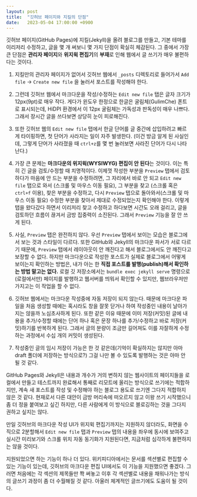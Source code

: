 ```yaml
---
layout: post
title:  "깃허브 페이지와 지킬의 단점"
date:   2023-05-04 17:00:00 +0900
---
```


깃허브 페이지(GitHub Pages)에 지킬(Jekyll)을 올려 블로그를 만들고, 기본 테마를 이리저리 수정하고, 글을 몇 개 써보니 몇 가지 단점이 확실히 체감된다. 그 중에서 가장 큰 단점은 **관리자 페이지**와 **위지윅 편집기**의 **부재**로 인해 웹에서 글 쓰기가 매우 불편하다는 것이다.

1. 지킬만의 관리자 페이지가 없어서 깃허브 웹에서 `_posts` 디렉토리로 들어가서 `Add file` -> `Create new file` 을 눌러서 포스트를 작성해야 한다.

2. 그런데 깃허브 웹에서 마크다운을 작성/수정하는 `Edit new file` 탭은 글자 크기가 12px(9pt)로 매우 작다. 게다가 윈도우 한정으로 한글은 굴림체(GulimChe) 폰트로 표시되는데, HiDPI 환경에서 이 12px 굴림체는 가독성과 판독성이 매우 나쁘다. 그래서 장시간 글을 쓰다보면 상당히 눈이 피로해진다.

3. 또한 깃허브 웹의 `Edit new file` 탭에서 한글 단어를 글 중간에 삽입하려고 빠르게 타이핑하면, 첫 단어가 사라지는 일이 자주 발생한다. (이건 방금 알게 된 사실인데, 그렇게 단어가 사라졌을 때 `ctrl+z`를 몇 번 눌러보면 사라진 단어가 다시 나타난다.)

4. 가장 큰 문제는 **마크다운의 위지윅(WYSIWYG) 편집이 안 된다**는 것이다. 이는 특히 긴 글을 검토/수정할 때 치명적이다. 이제껏 작성한 부분을 `Preview` 탭에서 검토하다가 마음에 안 드는 부분을 수정하려면, 그 자리에서 바로 안 되고 `Edit new file` 탭으로 와서 (스크롤 및 마우스 이동 필요), 그 부분을 찾고 (스크롤 혹은 `ctrl+f` 이용), 찾은 부분을 수정하고, 다시 `Preview` 탭으로 돌아와서(스크롤 및 마우스 이동 필요) 수정한 부분을 찾아서 제대로 수정되었는지 확인해야 한다. 이렇게 탭을 왔다갔다 하면서 이리저리 찾고 수정하고 하다보면 시간도 오래 걸리고, 글을 검토하던 흐름이 끊겨서 금방 집중력이 소진된다. 그래서 `Preview` 기능을 잘 안 쓰게 된다.

5. 사실, `Preview` 탭은 완전하지 않다. 우선 `Preview` 탭에서 보이는 모습은 블로그에서 보는 것과 스타일이 다르다. 또한 GitHub와 Jekyll의 마크다운 파서가 서로 다르기 때문에, `Preview` 탭에서 레이아웃이 안 깨진다고 해서 블로그에서도 안 깨진다고 보장할 수 없다. 하지만 마크다운으로 작성한 포스트가 실제로 블로그에서 어떻게 보이는지 확인하는 방법은, 내가 아는 한 **직접 포스트를 발행(publish)해서 확인하는 방법 말고는 없다.** 로컬 깃 저장소에서는 `bundle exec jekyll serve` 명령으로 (로컬에서만) 페이지를 발행하고 웹서버를 띄워서 확인할 수 있지만, 웹브라우저만 가지고는 이 작업을 할 수 없다.

6. 깃허브 웹에서는 마크다운 작성중에 자동 저장이 되지 않는다. 때문에 마크다운 파일을 처음 생성할 때에는 혹시라도 창을 잘못 닫거나 하여 작성중인 내용이 날아가지는 않을까 노심초사하게 된다. 또한 같은 이유 때문에 이미 저장(커밋)된 글에 내용을 추가/수정할 때에는 단어 하나 혹은 문장 하나를 추가/수정하고 바로 저장(커밋)하기를 반복하게 된다. 그래서 글의 분량이 조금만 길어져도 이를 자잘하게 수정하는 과정에서 수십 개의 커밋이 생성된다.

7. 작성중인 글의 임시 저장이 가능은 한 것 같은데(기억이 확실하지는 않지만 아마 draft 폴더에 저장하는 방식으로?) 그걸 나만 볼 수 있도록 발행하는 것은 아마 안 될 것 같다.

GitHub Pages와 Jekyll은 내용과 개수가 거의 변하지 않는 웹사이트의 페이지들을 로컬에서 만들고 테스트까지 완료해서 통째로 리모트에 올리는 방식으로 쓰기에는 적합하지만, 계속 새 포스트를 작성 및 수정해야 하는 블로그 용도로 쓰기엔 그다지 적합하지 않은 것 같다. 현재로서 다른 대안이 금방 머리속에 떠오르지 않고 이왕 쓰기 시작했으니 좀 더 정을 붙여보고 싶긴 하지만, 다른 사람에게 이 방식으로 블로깅하는 것을 그다지 권하고 싶지는 않다.

만일 깃허브의 마크다운 작성 UI가 위지윅 편집기까지는 지원하지 않더라도, 화면을 수직으로 2분할해서 `Edit new file` 탭과 `Preview` 탭의 내용을 좌우에 동시에 보여주고 실시간 미리보기와 스크롤 위치 자동 동기화가 지원된다면, 지금처럼 심각하게 불편하지는 않을 것이다.

지원되었으면 하는 기능이 하나 더 있다. 위키피디아에서는 문서를 섹션별로 편집할 수 있는 기능이 있는데, 깃허브의 마크다운 편집 UI에서도 이 기능을 지원했으면 좋겠다. 그러면 처음에는 각 섹션의 제목들만 쫙 써놓고 이후 각 섹션별로 내용을 채워나가는 방식의 글쓰기 과정이 좀 더 수월해질 것 같다. 아울러 체계적인 글쓰기에도 도움이 될 것이다.
